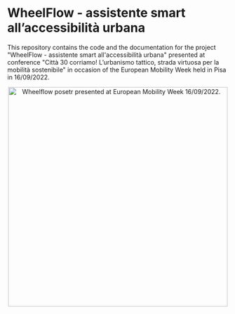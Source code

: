 # WheelFlow - assistente smart all’accessibilità urbana

This repository contains the code and the documentation for the project "WheelFlow - assistente smart all'accessibilità urbana" presented at conference "Città 30 corriamo! L’urbanismo tattico, strada virtuosa per la mobilità sostenibile" in occasion of the European Mobility Week held in Pisa in 16/09/2022.

<p align="center">
  <img src="./poster-wheelflow.svg" width="500" title="hover text" alt="Wheelflow posetr presented at European Mobility Week 16/09/2022.">
</p>

